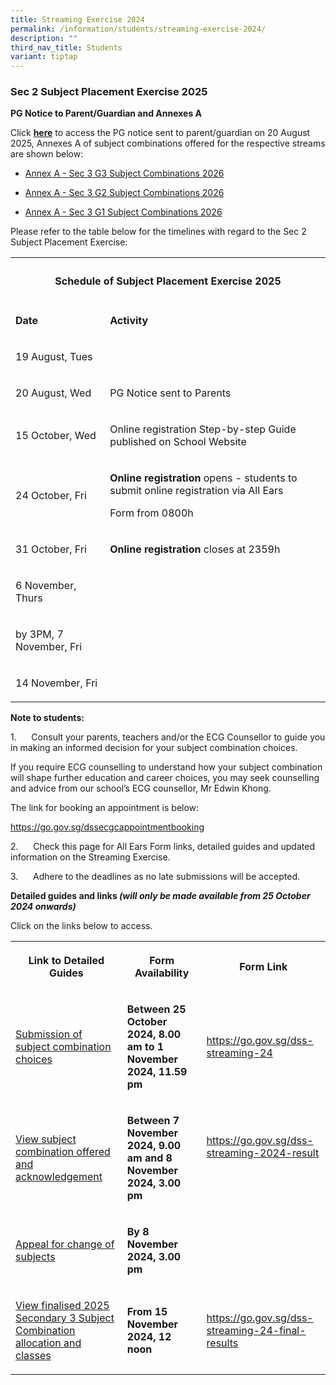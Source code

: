 ```yaml
---
title: Streaming Exercise 2024
permalink: /information/students/streaming-exercise-2024/
description: ""
third_nav_title: Students
variant: tiptap
---
```

<h3>Sec 2 Subject Placement Exercise 2025</h3>
<p><strong>PG Notice to Parent/Guardian and Annexes A</strong>
</p>
<p>Click <strong><a href="/files/Letter_to_Parent___Subject_Combination_2026_and_Subject_Placement_Exercise.pdf" rel="noopener noreferrer nofollow" target="_blank">here</a></strong> to
access the PG notice sent to parent/guardian on 20 August 2025, Annexes
A of subject combinations offered for the respective streams are shown
below:</p>
<ul data-tight="true" class="tight">
<li>
<p><a href="/files/Annex_A___Sec_3_G3_Subject_Combinations_2026.pdf" rel="noopener nofollow" target="_blank">Annex A - Sec 3 G3 Subject Combinations 2026</a>
</p>
</li>
<li>
<p><a href="/files/Annex_A___Sec_3_G2_Subject_Combinations_2026.pdf" rel="noopener nofollow" target="_blank">Annex A - Sec 3 G2 Subject Combinations 2026</a>
</p>
</li>
<li>
<p><a href="/files/Annex_A___Sec_3_G1_Subject_Combinations_2026.pdf" rel="noopener nofollow" target="_blank">Annex A - Sec 3 G1 Subject Combinations 2026</a>
</p>
</li>
</ul>
<p>Please refer to the table below for the timelines with regard to the Sec
2 Subject Placement Exercise:</p>
<table style="minWidth: 75px">
<colgroup>
<col>
<col>
<col>
</colgroup>
<tbody>
<tr>
<th rowspan="1" colspan="3">
<h4><strong>Schedule of Subject Placement Exercise 2025</strong></h4>
</th>
</tr>
<tr>
<td rowspan="1" colspan="1">
<p><strong>Date</strong>
</p>
</td>
<td rowspan="1" colspan="2">
<p><strong>Activity</strong>
</p>
</td>
</tr>
<tr>
<td rowspan="1" colspan="1">
<p>19 August, Tues</p>
</td>
<td rowspan="1" colspan="2">
<p></p>
</td>
</tr>
<tr>
<td rowspan="1" colspan="1">
<p>20 August, Wed</p>
</td>
<td rowspan="1" colspan="2">
<p>PG Notice sent to Parents</p>
</td>
</tr>
<tr>
<td rowspan="1" colspan="1">
<p>15 October, Wed</p>
</td>
<td rowspan="1" colspan="2">
<p>Online registration Step-by-step Guide published on School Website</p>
</td>
</tr>
<tr>
<td rowspan="1" colspan="1">
<p>24 October, Fri</p>
</td>
<td rowspan="1" colspan="2">
<p><strong>Online registration</strong> opens - students to submit online
registration via All Ears</p>
<p>Form from 0800h</p>
</td>
</tr>
<tr>
<td rowspan="1" colspan="1">
<p>31 October, Fri</p>
</td>
<td rowspan="1" colspan="2">
<p><strong>Online registration </strong>closes at 2359h</p>
</td>
</tr>
<tr>
<td rowspan="1" colspan="1">
<p>6 November, Thurs</p>
</td>
<td rowspan="1" colspan="1">
<p></p>
</td>
<td rowspan="1" colspan="1">
<p></p>
</td>
</tr>
<tr>
<td rowspan="1" colspan="1">
<p>by 3PM, 7 November, Fri</p>
</td>
<td rowspan="1" colspan="1">
<p></p>
</td>
<td rowspan="1" colspan="1">
<p></p>
</td>
</tr>
<tr>
<td rowspan="1" colspan="1">
<p>14 November, Fri</p>
</td>
<td rowspan="1" colspan="1">
<p></p>
</td>
<td rowspan="1" colspan="1">
<p></p>
</td>
</tr>
</tbody>
</table>
<p><strong>Note to students:</strong>
</p>
<p>1.&nbsp;&nbsp;&nbsp;&nbsp;&nbsp; Consult your parents, teachers and/or
the ECG Counsellor to guide you in making an informed decision for your
subject combination choices.</p>
<p>If you require ECG counselling to understand how your subject combination
will shape further education and career choices, you may seek counselling
and advice from our school’s ECG counsellor, Mr Edwin Khong.</p>
<p>The link for booking an appointment is below:</p>
<p><a href="https://go.gov.sg/dssecgcappointmentbooking" rel="noopener noreferrer nofollow" target="_blank">https://go.gov.sg/dssecgcappointmentbooking</a>
</p>
<p>2.&nbsp;&nbsp;&nbsp;&nbsp;&nbsp; Check this page for All Ears Form links,
detailed guides and updated information on the Streaming Exercise.</p>
<p>3.&nbsp;&nbsp;&nbsp;&nbsp;&nbsp; Adhere to the deadlines as no late submissions
will be accepted.</p>
<p><strong>Detailed guides and links <em>(will only be made available from 25 October 2024 onwards)</em></strong>
</p>
<p>Click on the links below to access.</p>
<table style="minWidth: 75px">
<colgroup>
<col>
<col>
<col>
</colgroup>
<tbody>
<tr>
<th rowspan="1" colspan="1">
<p>Link to Detailed Guides</p>
</th>
<th rowspan="1" colspan="1">
<p>Form Availability</p>
</th>
<th rowspan="1" colspan="1">
<p>Form Link</p>
</th>
</tr>
<tr>
<td rowspan="1" colspan="1">
<p><a href="/files/2024/S2 StreamEx/1__Guide_to_submit_subject_combination_choices.pdf" rel="noopener noreferrer nofollow" target="_blank">Submission of subject combination choices</a>
</p>
</td>
<td rowspan="1" colspan="1">
<p><strong>Between 25 October 2024, 8.00 am to 1 November 2024, 11.59 pm</strong>
</p>
</td>
<td rowspan="1" colspan="1">
<p><a href="https://go.gov.sg/dss-streaming-24" rel="noopener noreferrer nofollow" target="_blank">https://go.gov.sg/dss-streaming-24</a>
</p>
</td>
</tr>
<tr>
<td rowspan="1" colspan="1">
<p><a href="/files/2024/S2 StreamEx/2__Guide_to_view_subject_combination_offered.pdf" rel="noopener noreferrer nofollow" target="_blank">View subject combination offered and acknowledgement</a>
</p>
</td>
<td rowspan="1" colspan="1">
<p><strong>Between 7 November 2024, 9.00 am and 8 November 2024, 3.00 pm</strong>
</p>
<p></p>
</td>
<td rowspan="1" colspan="1">
<p><a href="https://go.gov.sg/dss-streaming-2024-result" rel="noopener noreferrer nofollow" target="_blank">https://go.gov.sg/dss-streaming-2024-result</a>
</p>
<p>&nbsp;</p>
</td>
</tr>
<tr>
<td rowspan="1" colspan="1">
<p><a href="/files/2024/S2 StreamEx/3__Guide_to_appeal_for_change_of_subjects.pdf" rel="noopener noreferrer nofollow" target="_blank">Appeal for change of subjects</a>
</p>
</td>
<td rowspan="1" colspan="1">
<p><strong>By 8 November 2024, 3.00 pm</strong>
</p>
</td>
<td rowspan="1" colspan="1">
<p></p>
</td>
</tr>
<tr>
<td rowspan="1" colspan="1">
<p><a href="/files/2024/S2 StreamEx/4__Guide_to_view_2025_Secondary_3_class.pdf" rel="noopener noreferrer nofollow" target="_blank">View finalised 2025 Secondary 3 Subject Combination allocation and classes</a>
</p>
</td>
<td rowspan="1" colspan="1">
<p><strong>From 15 November 2024, 12 noon</strong>
</p>
</td>
<td rowspan="1" colspan="1">
<p><a href="https://go.gov.sg/dss-streaming-24-final-results" rel="noopener noreferrer nofollow" target="_blank">https://go.gov.sg/dss-streaming-24-final-results</a>
</p>
</td>
</tr>
</tbody>
</table>
<p></p>